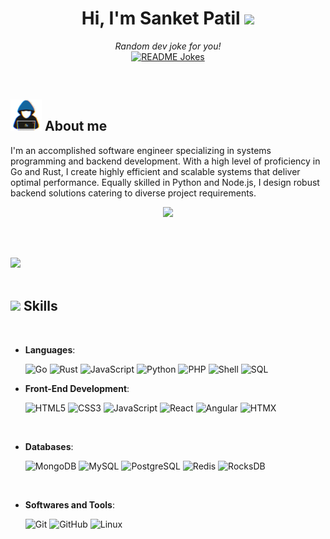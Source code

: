 <h1 align="center"><b>Hi, I'm Sanket Patil </b><img src="https://media.giphy.com/media/hvRJCLFzcasrR4ia7z/giphy.gif" width="35"></h1>

<p align="center">
  <i>Random dev joke for you! </i><br>
  <a href="https://readme-jokes.vercel.app">
    <img src="https://readme-jokes.vercel.app/api" alt="README Jokes">
  </a>
</p>



<br>

## <picture><img src="https://github.com/0xAbdulKhalid/0xAbdulKhalid/raw/main/assets/mdImages/about_me.gif" width="50px"></picture> **About me**

I'm an accomplished software engineer specializing in systems programming and backend development. With a high level of proficiency in Go and Rust, I create highly efficient and scalable systems that deliver optimal performance. Equally skilled in Python and Node.js, I design robust backend solutions catering to diverse project requirements.
<p align="center">
  <a href="https://github.com/DenverCoder1/readme-typing-svg">
    <img src="https://readme-typing-svg.herokuapp.com?font=Roboto&color=7FDBFF&size=25&center=true&vCenter=true&width=600&height=100&lines=Software+Engineer;Backend+Developer;Systems+Programmer;Go+and+Rust+Enthusiast;Self-taught;Computer+Science+Student;Active+Learner;Researcher;Linux+Enthusiast">
  </a>
</p>
<br><br>

<img src="https://user-images.githubusercontent.com/73097560/115834477-dbab4500-a447-11eb-908a-139a6edaec5c.gif"><br><br>

## <img src="https://media2.giphy.com/media/QssGEmpkyEOhBCb7e1/giphy.gif?cid=ecf05e47a0n3gi1bfqntqmob8g9aid1oyj2wr3ds3mg700bl&rid=giphy.gif" width="25"><b> Skills</b>
<br>

<p align="center">

- **Languages**:
    
    ![Go](https://img.shields.io/badge/Go-%2300ADD8.svg?style=for-the-badge&logo=go&logoColor=white)
    ![Rust](https://img.shields.io/badge/Rust-%23000000.svg?style=for-the-badge&logo=rust&logoColor=#E57324)
    ![JavaScript](https://img.shields.io/badge/JavaScript-%23F7DF1E.svg?style=for-the-badge&logo=javascript&logoColor=black)
    ![Python](https://img.shields.io/badge/Python-%233776AB.svg?style=for-the-badge&logo=python&logoColor=white)
    ![PHP](https://img.shields.io/badge/PHP-%23777BB4.svg?style=for-the-badge&logo=php&logoColor=white)
    ![Shell](https://img.shields.io/badge/Shell-%23121011.svg?style=for-the-badge&logo=gnu-bash&logoColor=white)
    ![SQL](https://img.shields.io/badge/SQL-%2300f.svg?style=for-the-badge&logo=sqlite&logoColor=white)


    
- **Front-End Development**:

  ![HTML5](https://img.shields.io/badge/HTML5%20-%23E34F26.svg?style=for-the-badge&logo=html5&logoColor=white)
  ![CSS3](https://img.shields.io/badge/CSS%20-%231572B6.svg?style=for-the-badge&logo=css3&logoColor=white)
  ![JavaScript](https://img.shields.io/badge/JavaScript%20-%23F7DF1E.svg?style=for-the-badge&logo=javascript&logoColor=black)
  ![React](https://img.shields.io/badge/React%20-%2320232a.svg?style=for-the-badge&logo=react&logoColor=%2361DAFB)
  ![Angular](https://img.shields.io/badge/Angular%20-%23DD0031.svg?style=for-the-badge&logo=angular&logoColor=white)
  ![HTMX](https://img.shields.io/badge/HTMX%20-%23616161.svg?style=for-the-badge)


<br>

- **Databases**:

    ![MongoDB](https://img.shields.io/badge/MongoDB-%234ea94b.svg?style=for-the-badge&logo=mongodb&logoColor=white)
    ![MySQL](https://img.shields.io/badge/MySQL-%2300758F.svg?style=for-the-badge&logo=mysql&logoColor=white)
    ![PostgreSQL](https://img.shields.io/badge/PostgreSQL-%23336791.svg?style=for-the-badge&logo=postgresql&logoColor=white)
    ![Redis](https://img.shields.io/badge/Redis-%23DD0031.svg?style=for-the-badge&logo=redis&logoColor=white)
    ![RocksDB](https://img.shields.io/badge/RocksDB-%230B0023.svg?style=for-the-badge&logo=apache%20rocketmq&logoColor=white)

    
<br>

- **Softwares and Tools**:

    ![Git](https://img.shields.io/badge/git-%23F05033.svg?style=for-the-badge&logo=git&logoColor=white)
    ![GitHub](https://img.shields.io/badge/github-%23121011.svg?style=for-the-badge&logo=github&logoColor=white)
    ![Linux](https://img.shields.io/badge/Linux-FCC624?style=for-the-badge&logo=linux&logoColor=black) 

</p>
